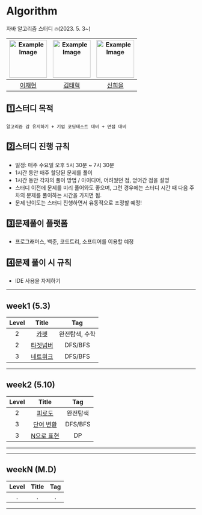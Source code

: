 # Algorithm
자바 알고리즘 스터디 🔥(2023. 5. 3~)


| <img src="https://user-images.githubusercontent.com/96612168/234839850-cb8b7ce6-cb11-4230-b83c-3325b075286b.png" alt="Example Image" width="100" height="100"> | <img src="https://user-images.githubusercontent.com/96612168/234839402-a3ea010e-06f3-4255-8e33-9cf72b77fe40.png" alt="Example Image" width="100" height="100">    | <img src="https://user-images.githubusercontent.com/96612168/234839744-6c85274d-0021-4abf-85fa-52ca2fd5ff92.png" alt="Example Image" width="100" height="100">|
| :---:   | :---: | :---: |
| [이재현](https://github.com/versatile0010) | [김태혁](https://github.com/rlaxoqkf)  | [신희을](https://github.com/ShinHeeEul)  |

## 1️⃣스터디 목적
```
알고리즘 감 유지하기 + 기업 코딩테스트 대비 + 면접 대비
```

## 2️⃣스터디 진행 규칙
- 일정: 매주 수요일 오후 5시 30분 ~ 7시 30분
- 1시간 동안 매주 할당된 문제를 풀이
- 1시간 동안 각자의 풀이 방법 / 아이디어, 어려웠던 점, 얻어간 점을 설명
- 스터디 이전에 문제를 미리 풀어와도 좋으며, 그런 경우에는 스터디 시간 때 다음 주차의 문제를 풀이하는 시간을 가지면 됨.
- 문제 난이도는 스터디 진행하면서 유동적으로 조정할 예정!

## 3️⃣문제풀이 플랫폼
- 프로그래머스, 백준, 코드트리, 소프티어를 이용할 예정

## 4️⃣문제 풀이 시 규칙
- IDE 사용을 자제하기

---
## week1 (5.3)
| Level | Title    | Tag|
| :---:   | :---: | :---: |
| 2 | [카펫](https://school.programmers.co.kr/learn/courses/30/lessons/42842)   | 완전탐색, 수학  |
| 2 | [타겟넘버](https://school.programmers.co.kr/learn/courses/30/lessons/43165)| DFS/BFS |
| 3 | [네트워크](https://school.programmers.co.kr/learn/courses/30/lessons/43162) | DFS/BFS  |

---
## week2 (5.10)
| Level | Title    | Tag|
| :---:   | :---: | :---: |
| 2 | [피로도](https://school.programmers.co.kr/learn/courses/30/lessons/87946) | 완전탐색  |
| 3 | [단어 변환](https://school.programmers.co.kr/learn/courses/30/lessons/43163) | DFS/BFS  |
| 3 | [N으로 표현](https://school.programmers.co.kr/learn/courses/30/lessons/42895) | DP  |
---
---
## weekN (M.D)
| Level | Title    | Tag|
| :---:   | :---: | :---: |
| . | . | .  |
---


